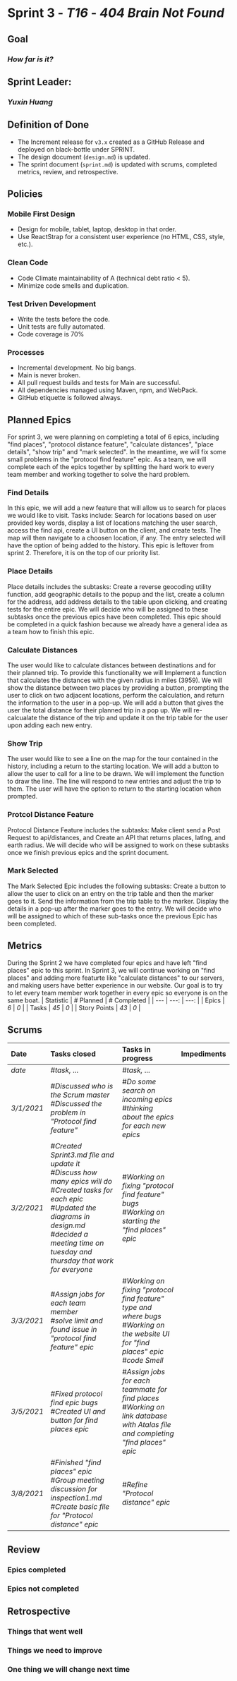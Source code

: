 # Sprint 3 - *T16* - *404 Brain Not Found*

## Goal
### *How far is it?*

## Sprint Leader: 
### *Yuxin Huang*

## Definition of Done

* The Increment release for `v3.x` created as a GitHub Release and deployed on black-bottle under SPRINT.
* The design document (`design.md`) is updated.
* The sprint document (`sprint.md`) is updated with scrums, completed metrics, review, and retrospective.

## Policies

### Mobile First Design
* Design for mobile, tablet, laptop, desktop in that order.
* Use ReactStrap for a consistent user experience (no HTML, CSS, style, etc.).

### Clean Code
* Code Climate maintainability of A (technical debt ratio < 5).
* Minimize code smells and duplication.

### Test Driven Development
* Write the tests before the code.
* Unit tests are fully automated.
* Code coverage is 70%

### Processes
* Incremental development.  No big bangs.
* Main is never broken. 
* All pull request builds and tests for Main are successful.
* All dependencies managed using Maven, npm, and WebPack.
* GitHub etiquette is followed always.


## Planned Epics
For sprint 3, we were planning on completing a total of 6 epics, including "find places", "protocol distance feature", "calculate distances", "place details", "show trip" and "mark selected". In the meantime, we will fix some small problems in the "protocol find feature" epic. As a team, we will complete each of the epics together by splitting the hard work to every team member and working together to solve the hard problem.


### Find Details

In this epic, we will add a new feature that will allow us to search for places we would like to visit. Tasks include: Search for locations based on user provided key words, display a list of locations matching the user search, access the find api, create a UI button on the client, and create tests. The map will then navigate to a choosen location, if any. The entry selected will have the option of being added to the history. This epic is leftover from sprint 2. Therefore, it is on the top of our priority list.

### Place Details

Place details includes the subtasks: Create a reverse geocoding utility function, add geographic details to the popup and the list, create a column for the address, add address details to the table upon clicking, and creating tests for the entire epic. We will decide who will be assigned to these subtasks once the previous epics have been completed. This epic should be completed in a quick fashion because we already have a general idea as a team how to finish this epic.
### Calculate Distances

The user would like to calculate distances between destinations and for their planned trip. To provide this functionality we will Implement a function that calculates the distances with the given radius in miles (3959). We will show the distance between two places by providing a button, prompting the user to click on two adjacent locations, perform the calculation, and return the information to the user in a pop-up. We will add a button that gives the user the total distance for their planned trip in a pop up. We will re-calcualate the distance of the trip and update it on the trip table for the user upon adding each new entry.


### Show Trip
The user would like to see a line on the map for the tour contained in the history, including a return to the starting location. We will add a button to allow the user to call for a line to be drawn. We will implement the function to draw the line. The line will respond to new entries and adjust the trip to them. The user will have the option to return to the starting location when prompted.

### Protcol Distance Feature
Protocol Distance Feature includes the subtasks: Make client send a Post Request to api/distances, and Create an API that returns places, latlng, and earth radius. We will decide who will be assigned to work on these subtasks once we finish previous epics and the sprint document.

### Mark Selected
The Mark Selected Epic includes the following subtasks: Create a button to allow the user to click on an entry on the trip table and then the marker goes to it. Send the information from the trip table to the marker. Display the details in a pop-up after the marker goes to the entry. We will decide who will be assigned to which of these sub-tasks once the previous Epic has been completed.


## Metrics
During the Sprint 2 we have completed four epics and have left "find places" epic to this sprint. In Sprint 3, we will continue working on "find places" and adding more featurte like "calculate distances" to our servers, and making users have better experience in our website. Our goal is to try to let every team member work together in every epic so everyone is on the same boat.
| Statistic | # Planned | # Completed |
| --- | ---: | ---: |
| Epics | *6* | *0* |
| Tasks |  *45*   | *0* | 
| Story Points |  *43*  | *0* | 


## Scrums

| Date | Tasks closed  | Tasks in progress | Impediments |
| :--- | :--- | :--- | :--- |
| *date* | *#task, ...* | *#task, ...* |  | 
| *3/1/2021* | *#Discussed who is the Scrum master <br /> #Discussed the problem in "Protocol find feature"*| *#Do some search on incoming epics <br /> #thinking about the epics for each new epics* |  |
| *3/2/2021* | *#Created Sprint3.md file and update it <br /> #Discuss how many epics will do <br /> #Created tasks for each epic <br /> #Updated the diagrams in design.md <br /> #decided a meeting time on tuesday and thursday that work for everyone* | *#Working on fixing "protocol find feature" bugs <br /> #Working on starting the "find places" epic* |  | 
| *3/3/2021* | *#Assign jobs for each team member<br /> #solve limit and found issue in "protocol find feature" epic* | *#Working on fixing "protocol find feature" type and where bugs <br /> #Working on the website UI for "find places" epic <br /> #code Smell* |  | 
| *3/5/2021* | *#Fixed protocol find epic bugs<br /> #Created UI and button for find places epic* | *#Assign jobs for each teammate for find places<br /> #Working on link database with Atalas file and completing "find places" epic* |  | 
| *3/8/2021* | *#Finished "find places" epic<br /> #Group meeting discussion for inspection1.md <br /> #Create basic file for "Protocol distance" epic* | *#Refine "Protocol distance" epic*|  | 


## Review

### Epics completed  

### Epics not completed 

## Retrospective

### Things that went well

### Things we need to improve

### One thing we will change next time
